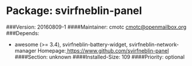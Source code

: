 Package: svirfneblin-panel 
============= 

###Version: 20160809-1
####Maintainer: cmotc <cmotc@openmailbox.org>
###Depends:
  * awesome (>= 3.4), svirfneblin-battery-widget, svirfneblin-network-manager
Homepage:[ https://www.github.com/svirfneblin-panel ](https://www.github.com/svirfneblin-panel)
####Section: unknown
####Installed-Size: 109
####Priority: optional
